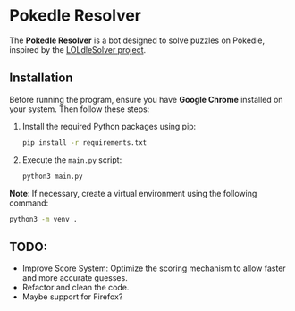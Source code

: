 
# Pokedle Resolver

The **Pokedle Resolver** is a bot designed to solve puzzles on Pokedle, inspired by the [LOLdleSolver project](https://github.com/LOLdleSolver/LOLdleSolver).


## Installation

Before running the program, ensure you have **Google Chrome** installed on your system. Then follow these steps:

1. Install the required Python packages using pip:

    ```bash
    pip install -r requirements.txt
    ```

2. Execute the `main.py` script:

    ```bash
    python3 main.py
    ```

**Note**: If necessary, create a virtual environment using the following command:

```bash
python3 -m venv .
```

## TODO:
- Improve Score System: Optimize the scoring mechanism to allow faster and more accurate guesses. 
- Refactor and clean the code.
- Maybe support for Firefox?
